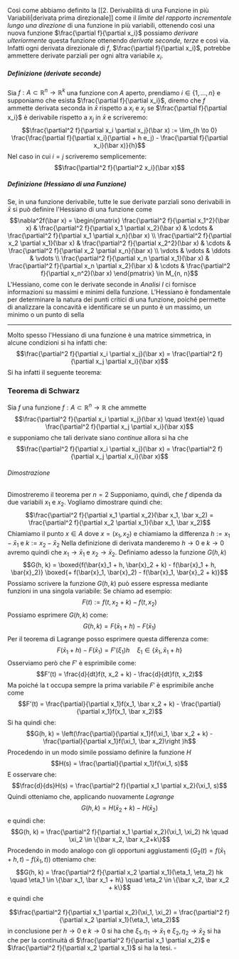 Così come abbiamo definito la [[2. Derivabilità di una Funzione in più Variabili|derivata prima direzionale]] come il _limite del rapporto incrementale lungo una direzione_ di una funzione in più variabili, ottenendo così una nuova funzione $\frac{\partial f}{\partial x_i}$ possiamo _derivare ulteriormente_ questa funzione ottenendo _derivate seconde, terze_ e così via.
Infatti ogni derivata direzionale di $f$, $\frac{\partial f}{\partial x_i}$, potrebbe ammettere derivate parziali per ogni altra variabile $x_i$.
##### Definizione (derivate seconde)
Sia $f: A \subset \mathbb R^n \to \mathbb R^k$ una funzione con $A$ aperto, prendiamo $i \in \{1, \dots, n\}$ e supponiamo che esista $\frac{\partial f}{\partial x_i}$, diremo che $f$ ammette derivata seconda in $\bar x$ rispetto a $x_i$ e $x_j$ se $\frac{\partial f}{\partial x_i}$ è derivabile rispetto a $x_j$ in $\bar x$ e scriveremo:
$$\frac{\partial^2 f}{\partial x_i \partial x_j}(\bar x) := \lim_{h \to 0} \frac{\frac{\partial f}{\partial x_i}(\partial + h e_j) - \frac{\partial f}{\partial x_i}(\bar x)}{h}$$
Nel caso in cui $i = j$ scriveremo semplicemente:
$$\frac{\partial^2 f}{\partial^2 x_i}(\bar x)$$
##### Definizione (Hessiano di una Funzione)
Se, in una funzione derivabile, tutte le sue derivate parziali sono derivabili in $\bar x$ si può definire l'Hessiano di una funzione come
$$\nabla^2f(\bar x) = \begin{pmatrix} \frac{\partial^2 f}{\partial x_1^2}(\bar x) & \frac{\partial^2 f}{\partial x_1 \partial x_2}(\bar x) & \cdots & \frac{\partial^2 f}{\partial x_1 \partial x_n}(\bar x) \\ \frac{\partial^2 f}{\partial x_2 \partial x_1}(\bar x) & \frac{\partial^2 f}{\partial x_2^2}(\bar x) & \cdots & \frac{\partial^2 f}{\partial x_2 \partial x_n}(\bar x) \\ \vdots & \vdots & \ddots & \vdots \\ \frac{\partial^2 f}{\partial x_n \partial x_1}(\bar x) & \frac{\partial^2 f}{\partial x_n \partial x_2}(\bar x) & \cdots & \frac{\partial^2 f}{\partial x_n^2}(\bar x) \end{pmatrix} \in M_{n, n}$$
L'Hessiano, come con le derivate seconde in _Analisi I_ ci fornisce informazioni su massimi e minimi della funzione.
L'Hessiano è fondamentale per determinare la natura dei punti critici di una funzione, poiché permette di analizzare la concavità e identificare se un punto è un massimo, un minimo o un punto di sella

---
Molto spesso l'Hessiano di una funzione è una matrice simmetrica, in alcune condizioni si ha infatti che:
$$\frac{\partial^2 f}{\partial x_i \partial x_j}(\bar x) = \frac{\partial^2 f}{\partial x_j \partial x_i}(\bar x)$$
Si ha infatti il seguente teorema:
### Teorema di Schwarz
Sia $f$ una funzione $f: A \subset \mathbb R^n \to \mathbb R$ che ammette
$$\frac{\partial^2 f}{\partial x_i \partial x_j}(\bar x) \quad \text{e} \quad \frac{\partial^2 f}{\partial x_j \partial x_i}(\bar x)$$
e supponiamo che tali derivate siano _continue_ allora si ha che
$$\frac{\partial^2 f}{\partial x_i \partial x_j}(\bar x) = \frac{\partial^2 f}{\partial x_j \partial x_i}(\bar x)$$
###### Dimostrazione
Dimostreremo il teorema per $n = 2$
Supponiamo, quindi, che $f$ dipenda da due variabili $x_1$ e $x_2$.
Vogliamo dimostrare quindi che:
$$\frac{\partial^2 f}{\partial x_1 \partial x_2}(\bar x_1, \bar x_2) = \frac{\partial^2 f}{\partial x_2 \partial x_1}(\bar x_1, \bar x_2)$$
Chiamiamo il punto $x \in A$ dove $x = (x_1, x_2)$ e chiamiamo la differenza $h := x_1 - \bar x_1$ e $k := x_2 - \bar x_2$
Nella definizione di derivata manderemo $h \to 0$ e $k \to 0$ avremo quindi che $x_1 \to \bar x_1$ e $x_2 \to \bar x_2$.
Definiamo adesso la funzione $G(h, k)$
$$G(h, k) = \boxed{f(\bar{x}_1 + h, \bar{x}_2 + k) - f(\bar{x}_1 + h, \bar{x}_2)} \boxed{+ f(\bar{x}_1, \bar{x}_2)  - f(\bar{x}_1, \bar{x}_2 + k)}$$
Possiamo scrivere la funzione $G(h, k)$ può essere espressa mediante funzioni in una singola variabile:
Se chiamo ad esempio:
$$F(t) := f(t, x_2 + k) - f(t, x_2)$$
Possiamo esprimere $G(h, k)$ come:
$$G(h, k) = F(\bar x_1 + h) - F(\bar x_1)$$
Per il teorema di Lagrange posso esprimere questa differenza come:
$$F(\bar x_1 + h) - F(\bar x_1) = F'(\xi_1) h \quad \xi_1 \in \{\bar x_1, \bar x_1 + h\}$$
Osserviamo però che $F'$ è esprimibile come:
$$F'(t) = \frac{d}{dt}f(t, x_2 + k) - \frac{d}{dt}f(t, x_2)$$
Ma poiché la t occupa sempre la prima variabile $F'$ è esprimibile anche come
$$F'(t) = \frac{\partial}{\partial x_1}f(x_1, \bar x_2 + k) - \frac{\partial}{\partial x_1}f(x_1, \bar x_2)$$
Si ha quindi che:
$$G(h, k) = \left(\frac{\partial}{\partial x_1}f(\xi_1, \bar x_2 + k) - \frac{\partial}{\partial x_1}f(\xi_1, \bar x_2)\right )h$$
Procedendo in un modo simile possiamo definire la funzione $H$
$$H(s) = \frac{\partial}{\partial x_1}f(\xi_1, s)$$
E osservare che:
$$\frac{d}{ds}H(s) = \frac{\partial^2 f}{\partial x_1 \partial x_2}(\xi_1, s)$$
Quindi otteniamo che, applicando nuovamente _Lagrange_
$$G(h, k) = H(\bar x_2 + k) - H (\bar x_2)$$
e quindi che:
$$G(h, k) = \frac{\partial^2 f}{\partial x_1 \partial x_2}(\xi_1, \xi_2) hk \quad \xi_2 \in \{\bar x_2, \bar x_2+k\}$$
Procedendo in modo analogo con gli opportuni aggiustamenti $(G_2(t) = f(\bar x_1 + h, t) - f(\bar x_1, t))$ otteniamo che:
$$G(h, k) = \frac{\partial^2 f}{\partial x_2 \partial x_1}(\eta_1, \eta_2) hk \quad \eta_1 \in \{\bar x_1, \bar x_1 + h\} \quad \eta_2 \in \{\bar x_2, \bar x_2 + k\}$$
e quindi che 

$$\frac{\partial^2 f}{\partial x_1 \partial x_2}(\xi_1, \xi_2) = \frac{\partial^2 f}{\partial x_2 \partial x_1}(\eta_1, \eta_2)$$
in conclusione per $h \to 0$ e $k \to 0$ si ha che $\xi_1, \eta_1 \to \bar x_1$ e $\xi_2,\eta_2 \to \bar x_2$ si ha che per la continuità di $\frac{\partial^2 f}{\partial x_1 \partial x_2}$ e $\frac{\partial^2 f}{\partial x_2 \partial x_1}$ si ha la tesi.
$\square$
